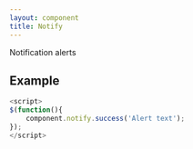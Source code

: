 ```yaml
---
layout: component
title: Notify
---
```


Notification alerts

## Example

```js
<script>
$(function(){
	component.notify.success('Alert text');
});
</script>
```

<script>
$(function(){
	component.notify.success('Alert text');
});
</script>

